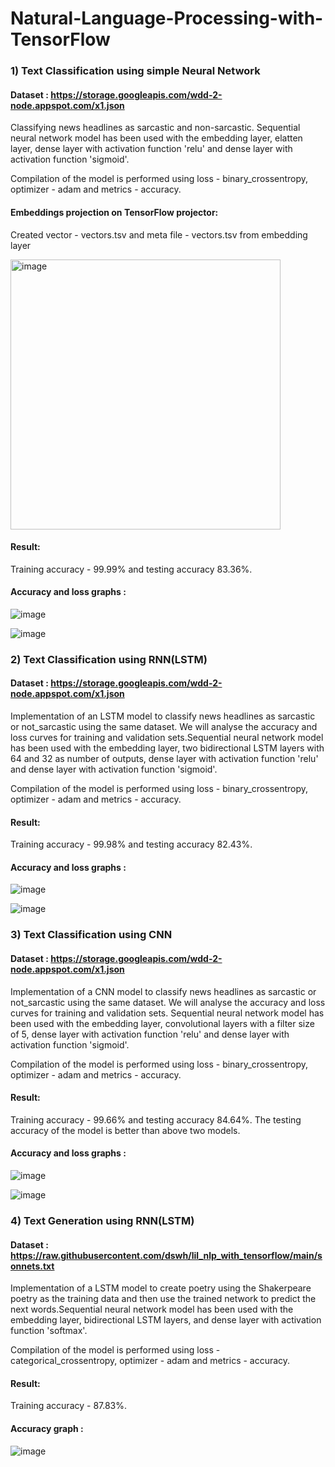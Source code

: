 # Natural-Language-Processing-with-TensorFlow

### 1) Text Classification using simple Neural Network
   #### Dataset : https://storage.googleapis.com/wdd-2-node.appspot.com/x1.json
   Classifying news headlines as sarcastic and non-sarcastic. Sequential neural network model has been used with the embedding layer, elatten layer, dense layer with            activation function 'relu' and dense layer with activation function 'sigmoid'.
   
   Compilation of the model is performed using loss - binary_crossentropy, optimizer - adam and metrics - accuracy.
   
   #### Embeddings projection on TensorFlow projector:
   Created vector - vectors.tsv and meta file - vectors.tsv from embedding layer
   
   <img width="432" alt="image" src="https://user-images.githubusercontent.com/76790650/148669352-b04819a3-d6b7-4531-be93-03a32590e37f.png">

   #### Result:
   Training accuracy - 99.99% and testing accuracy 83.36%.
   
   #### Accuracy and loss graphs :
   ![image](https://user-images.githubusercontent.com/76790650/148669458-d1e23952-e247-444b-82a5-ab67dedc12c1.png)
   
   ![image](https://user-images.githubusercontent.com/76790650/149245400-551e13ea-1139-4db4-a2b9-f5b9a940032c.png)

   
### 2) Text Classification using RNN(LSTM)
   #### Dataset : https://storage.googleapis.com/wdd-2-node.appspot.com/x1.json
   Implementation of an LSTM model to classify news headlines as sarcastic or not_sarcastic using the same dataset. We will analyse the accuracy and loss curves for training    and validation sets.Sequential neural network model has been used with the embedding layer, two bidirectional LSTM layers with 64 and 32 as number of outputs, dense          layer with activation function 'relu' and dense layer with activation function 'sigmoid'.
   
   Compilation of the model is performed using loss - binary_crossentropy, optimizer - adam and metrics - accuracy.

   #### Result:
   Training accuracy - 99.98% and testing accuracy 82.43%.
   
   #### Accuracy and loss graphs :
   ![image](https://user-images.githubusercontent.com/76790650/149246533-9aa56190-ce31-4f5a-adf1-e5954398578e.png)

   ![image](https://user-images.githubusercontent.com/76790650/149246553-fdaa1d58-096e-43ea-a6b5-38c676205e6a.png)
   
 
### 3) Text Classification using CNN
   #### Dataset : https://storage.googleapis.com/wdd-2-node.appspot.com/x1.json
   Implementation of a CNN model to classify news headlines as sarcastic or not_sarcastic using the same dataset. We will analyse the accuracy and loss curves for training      and validation sets. Sequential neural network model has been used with the embedding layer, convolutional layers with a filter size of 5, dense layer with activation        function 'relu' and dense layer with activation function 'sigmoid'.
   
   Compilation of the model is performed using loss - binary_crossentropy, optimizer - adam and metrics - accuracy.

   #### Result:
   Training accuracy - 99.66% and testing accuracy 84.64%. The testing accuracy of the model is better than above two models.
   
   #### Accuracy and loss graphs :
   ![image](https://user-images.githubusercontent.com/76790650/149248179-51e4bd90-1830-4745-a700-c938591b1437.png)
    
   ![image](https://user-images.githubusercontent.com/76790650/149248192-09faef06-e284-4332-a1c9-12787bfa8732.png)
   
   
### 4) Text Generation using RNN(LSTM)
   #### Dataset : https://raw.githubusercontent.com/dswh/lil_nlp_with_tensorflow/main/sonnets.txt
   Implementation of a LSTM model to create poetry using the Shakerpeare poetry as the training data and then use the trained network to predict the next words.Sequential        neural network model has been used with the embedding layer, bidirectional LSTM layers, and dense layer with activation function 'softmax'.
   
   Compilation of the model is performed using loss - categorical_crossentropy, optimizer - adam and metrics - accuracy.

   #### Result:
   Training accuracy - 87.83%.
   
   #### Accuracy graph :
   ![image](https://user-images.githubusercontent.com/76790650/149257956-1d10e136-0a34-4e23-a70f-1e7ec99edeaa.png)

  

  




